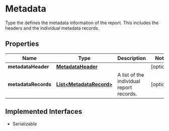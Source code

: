 

# Metadata

Type the defines the metadata information of the report. This includes the headers and the individual metadata records.
## Properties

Name | Type | Description | Notes
------------ | ------------- | ------------- | -------------
**metadataHeader** | [**MetadataHeader**](MetadataHeader.md) |  |  [optional]
**metadataRecords** | [**List&lt;MetadataRecord&gt;**](MetadataRecord.md) | A list of the individual report records. |  [optional]


## Implemented Interfaces

* Serializable


